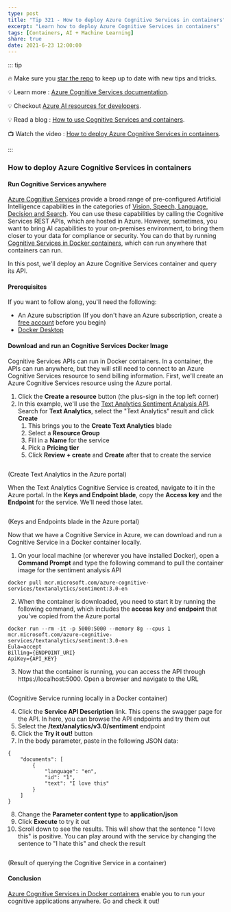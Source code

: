 ```yaml
---
type: post
title: "Tip 321 - How to deploy Azure Cognitive Services in containers"
excerpt: "Learn how to deploy Azure Cognitive Services in containers"
tags: [Containers, AI + Machine Learning]
share: true
date: 2021-6-23 12:00:00
---
```


::: tip 

:fire:  Make sure you [star the repo](https://github.com/microsoft/azuretipsandtricks) to keep up to date with new tips and tricks.

:bulb: Learn more : [Azure Cognitive Services documentation](https://docs.microsoft.com/azure/cognitive-services/?WT.mc_id=docs-azuredevtips-azureappsdev). 

:bulb: Checkout [Azure AI resources for developers](https://azure.microsoft.com/en-us/overview/ai-platform/dev-resources/?WT.mc_id=docs-azuredevtips-azureappsdev).

:bulb: Read a blog : [How to use Cognitive Services and containers](https://techcommunity.microsoft.com/t5/azure-ai/how-to-use-cognitive-services-and-containers/ba-p/2113684?WT.mc_id=docs-azuredevtips-azureappsdev). 

:tv: Watch the video : [How to deploy Azure Cognitive Services in containers](https://youtu.be/XLQLNazid4I?WT.mc_id=youtube-azuredevtips-azureappsdev).

:::

### How to deploy Azure Cognitive Services in containers

#### Run Cognitive Services anywhere
[Azure Cognitive Services](https://docs.microsoft.com/azure/cognitive-services/what-are-cognitive-services?WT.mc_id=docs-azuredevtips-azureappsdev) provide a broad range of pre-configured Artificial Intelligence capabilities in the categories of [Vision, Speech, Language, Decision and Search](https://docs.microsoft.com/azure/cognitive-services/what-are-cognitive-services?WT.mc_id=docs-azuredevtips-azureappsdev). You can use these capabilities by calling the Cognitive Services REST APIs, which are hosted in Azure. However, sometimes, you want to bring AI capabilities to your on-premises environment, to bring them closer to your data for compliance or security. You can do that by running [Cognitive Services in Docker containers](https://docs.microsoft.com/azure/cognitive-services/cognitive-services-container-support?WT.mc_id=docs-azuredevtips-azureappsdev), which can run anywhere that containers can run.

In this post, we'll deploy an Azure Cognitive Services container and query its API. 

#### Prerequisites
If you want to follow along, you'll need the following:
* An Azure subscription (If you don't have an Azure subscription, create a [free account](https://azure.microsoft.com/free/?WT.mc_id=azure-azuredevtips-azureappsdev) before you begin)
* [Docker Desktop](https://docs.docker.com/docker-for-windows/install/?WT.mc_id=other-azuredevtips-azureappsdev)

#### Download and run an Cognitive Services Docker Image
Cognitive Services APIs can run in Docker containers. In a container, the APIs can run anywhere, but they will still need to connect to an Azure Cognitive Services resource to send billing information. First, we'll create an Azure Cognitive Services resource using the Azure portal.

1. Click the **Create a resource** button (the plus-sign in the top left corner) 
2. In this example, we'll use the [Text Analytics Sentiment Analysis API](https://docs.microsoft.com/azure/cognitive-services/text-analytics/how-tos/text-analytics-how-to-sentiment-analysis?WT.mc_id=docs-azuredevtips-azureappsdev). Search for **Text Analytics**, select the "Text Analytics" result and click **Create**
   1. This brings you to the **Create Text Analytics** blade
   2. Select a **Resource Group**
   3. Fill in a **Name** for the service
   4. Pick a **Pricing tier**
   5. Click **Review + create** and **Create** after that to create the service

<img :src="$withBase('/files/107create.png')">

(Create Text Analytics in the Azure portal)   

When the Text Analytics Cognitive Service is created, navigate to it in the Azure portal. In the **Keys and Endpoint blade**, copy the **Access key** and the **Endpoint** for the service. We'll need those later. 

<img :src="$withBase('/files/107keys.png')">

(Keys and Endpoints blade in the Azure portal)

Now that we have a Cognitive Service in Azure, we can download and run a Cognitive Service in a Docker container locally.

1. On your local machine (or wherever you have installed Docker), open a **Command Prompt** and type the following command to pull the container image for the sentiment analysis API

```
docker pull mcr.microsoft.com/azure-cognitive-services/textanalytics/sentiment:3.0-en
```

2. When the container is downloaded, you need to start it by running the following command, which includes the **access key** and **endpoint** that you've copied from the Azure portal

```
docker run --rm -it -p 5000:5000 --memory 8g --cpus 1 
mcr.microsoft.com/azure-cognitive-services/textanalytics/sentiment:3.0-en
Eula=accept 
Billing={ENDPOINT_URI} 
ApiKey={API_KEY}
```
3. Now that the container is running, you can access the API through https://localhost:5000. Open a browser and navigate to the URL

<img :src="$withBase('/files/107runninglocal.png')">

(Cognitive Service running locally in a Docker container)

4. Click the **Service API Description** link. This opens the swagger page for the API. In here, you can browse the API endpoints and try them out
5. Select the **/text/analytics/v3.0/sentiment** endpoint
6. Click the **Try it out!** button
7. In the body parameter, paste in the following JSON data:

```
{
    "documents": [
        {
            "language": "en",
            "id": "1",
            "text": "I love this"
        }
    ]
}
```
8. Change the **Parameter content type** to **application/json**
9. Click **Execute** to try it out
10. Scroll down to see the results. This will show that the sentence "I love this" is positive. You can play around with the service by changing the sentence to "I hate this" and check the result

<img :src="$withBase('/files/107response.png')">

(Result of querying the Cognitive Service in a container)

#### Conclusion
[Azure Cognitive Services in Docker containers](https://docs.microsoft.com/azure/cognitive-services/cognitive-services-container-support?WT.mc_id=docs-azuredevtips-azureappsdev) enable you to run your cognitive applications anywhere. Go and check it out!